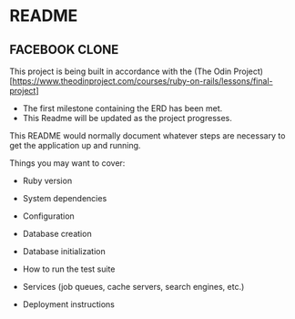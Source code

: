 # README

## FACEBOOK CLONE
This project is being built in accordance with the (The Odin Project)[https://www.theodinproject.com/courses/ruby-on-rails/lessons/final-project]
* The first milestone containing the ERD has been met.
* This Readme will be updated as the project progresses.

This README would normally document whatever steps are necessary to get the
application up and running.

Things you may want to cover:

* Ruby version

* System dependencies

* Configuration

* Database creation

* Database initialization

* How to run the test suite

* Services (job queues, cache servers, search engines, etc.)

* Deployment instructions


